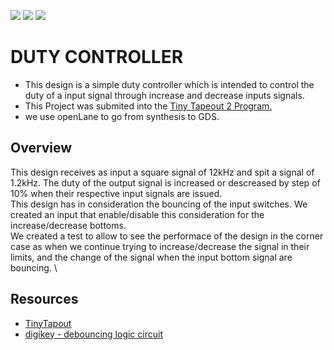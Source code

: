 ![](../../workflows/gds/badge.svg) ![](../../workflows/docs/badge.svg) ![](../../workflows/test/badge.svg)

# DUTY CONTROLLER

* This design is a simple duty controller which is intended to control the duty of a input signal through increase and decrease inputs signals.
* This Project was submited into the [Tiny Tapeout 2 Program.](https://github.com/TinyTapeout/tinytapeout-02?mc_cid=1725baa7ba&mc_eid=3667d64e8a)
* we use openLane to go from synthesis to GDS.

## Overview 

This design receives as input a square signal of 12kHz and spit a signal of 1.2kHz. The duty of the output signal is increased or descreased by step of 10% when their respective input signals are issued. \
This design has in consideration the bouncing of the input switches. We created an input that enable/disable this consideration for the increase/decrease bottoms. \
We created a test to allow to see the performace of the design in the corner case as when we continue trying to increase/decrease the signal in their limits, and the change of the signal when the input bottom signal are bouncing. \


## Resources

* [TinyTapout](https://tinytapeout.com/)
* [digikey - debouncing logic circuit](https://forum.digikey.com/t/debounce-logic-circuit-verilog/13196)


